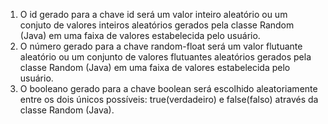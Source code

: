 1. O id gerado para a chave id será um valor inteiro aleatório ou um conjuto de valores inteiros aleatórios gerados pela classe Random (Java) em uma faixa de valores estabelecida pelo usuário.
2. O número gerado para a chave random-float será um valor flutuante aleatório ou um conjunto de valores flutuantes aleatórios gerados pela classe Random (Java) em uma faixa de valores estabelecida pelo usuário.
3. O booleano gerado para a chave boolean será escolhido aleatoriamente entre os dois únicos possíveis: true(verdadeiro) e false(falso) através da classe Random (Java).
